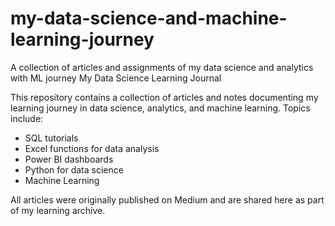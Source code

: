 # my-data-science-and-machine-learning-journey
A collection of articles and assignments of my data science and analytics with ML  journey
My Data Science Learning Journal

This repository contains a collection of articles and notes documenting my learning journey in data science, analytics, and machine learning. Topics include:

- SQL tutorials
- Excel functions for data analysis
- Power BI dashboards
- Python for data science
- Machine Learning

All articles were originally published on Medium and are shared here as part of my learning archive.
